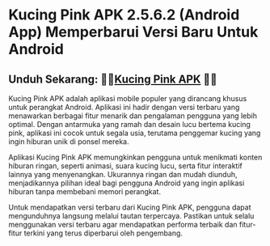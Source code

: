﻿#  Kucing Pink APK 2.5.6.2 (Android App) Memperbarui Versi Baru Untuk Android
##  Unduh Sekarang: 👨‍💻[Kucing Pink APK](https://tinyurl.com/4uxm3a68) 👩‍💻

Kucing Pink APK adalah aplikasi mobile populer yang dirancang khusus untuk perangkat Android. Aplikasi ini hadir dengan versi terbaru yang menawarkan berbagai fitur menarik dan pengalaman pengguna yang lebih optimal. Dengan antarmuka yang ramah dan desain lucu bertema kucing pink, aplikasi ini cocok untuk segala usia, terutama penggemar kucing yang ingin hiburan unik di ponsel mereka.

Aplikasi Kucing Pink APK memungkinkan pengguna untuk menikmati konten hiburan ringan, seperti animasi, suara kucing lucu, serta fitur interaktif lainnya yang menyenangkan. Ukurannya ringan dan mudah diunduh, menjadikannya pilihan ideal bagi pengguna Android yang ingin aplikasi hiburan tanpa membebani memori perangkat.

Untuk mendapatkan versi terbaru dari Kucing Pink APK, pengguna dapat mengunduhnya langsung melalui tautan terpercaya. Pastikan untuk selalu menggunakan versi terbaru agar mendapatkan performa terbaik dan fitur-fitur terkini yang terus diperbarui oleh pengembang.

